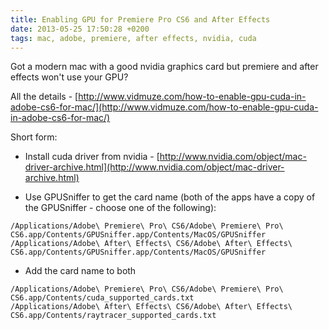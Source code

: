 ```yaml
---
title: Enabling GPU for Premiere Pro CS6 and After Effects
date: 2013-05-25 17:50:28 +0200
tags: mac, adobe, premiere, after effects, nvidia, cuda
---
```


Got a modern mac with a good nvidia graphics card but premiere and after effects won't use your GPU?

All the details - [http://www.vidmuze.com/how-to-enable-gpu-cuda-in-adobe-cs6-for-mac/](http://www.vidmuze.com/how-to-enable-gpu-cuda-in-adobe-cs6-for-mac/)

Short form:

* Install cuda driver from nvidia - [http://www.nvidia.com/object/mac-driver-archive.html](http://www.nvidia.com/object/mac-driver-archive.html)

* Use GPUSniffer to get the card name (both of the apps have a copy of the GPUSniffer - choose one of the following):

~~~ shell
/Applications/Adobe\ Premiere\ Pro\ CS6/Adobe\ Premiere\ Pro\ CS6.app/Contents/GPUSniffer.app/Contents/MacOS/GPUSniffer
/Applications/Adobe\ After\ Effects\ CS6/Adobe\ After\ Effects\ CS6.app/Contents/GPUSniffer.app/Contents/MacOS/GPUSniffer
~~~

* Add the card name to both

~~~ shell
/Applications/Adobe\ Premiere\ Pro\ CS6/Adobe\ Premiere\ Pro\ CS6.app/Contents/cuda_supported_cards.txt
/Applications/Adobe\ After\ Effects\ CS6/Adobe\ After\ Effects\ CS6.app/Contents/raytracer_supported_cards.txt
~~~
